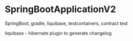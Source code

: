 # SpringBootApplicationV2

SpringBoot,
gradle,
liquibase,
testcontainers,
contract test

liquibase - hibernate plugin to generate changelog